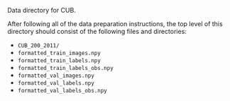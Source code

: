 Data directory for CUB.

After following all of the data preparation instructions, the top level of this directory should consist of the following files and directories:
* `CUB_200_2011/`
* `formatted_train_images.npy`
* `formatted_train_labels.npy`
* `formatted_train_labels_obs.npy`
* `formatted_val_images.npy`
* `formatted_val_labels.npy`
* `formatted_val_labels_obs.npy`